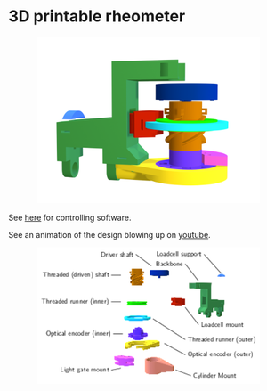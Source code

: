 # 3D printable rheometer

<center><img src="https://raw.githubusercontent.com/cbosoft/rheometer_designs/master/render/side%20on.png" width="400"></center>

See [here](https://github.com/cbosoft/rheometer) for controlling software.

See an animation of the design blowing up on
[youtube](https://www.youtube.com/watch?v=Uvn_HaAA7M0).

<center><img src="https://raw.githubusercontent.com/cbosoft/rheometer_designs/master/render/annot.png" width="400"></center>
